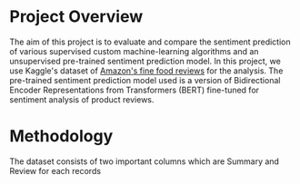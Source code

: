 # Project Overview
The aim of this project is to evaluate and compare the sentiment prediction of various supervised custom machine-learning algorithms and an unsupervised pre-trained sentiment prediction model. In this project, we use Kaggle's dataset of [Amazon's fine food reviews](https://www.kaggle.com/datasets/snap/amazon-fine-food-reviews) for the analysis. The pre-trained sentiment prediction model used is a version of Bidirectional Encoder Representations from Transformers (BERT) fine-tuned for sentiment analysis of product reviews.
# Methodology
The dataset consists of two important columns which are Summary and Review for each records
